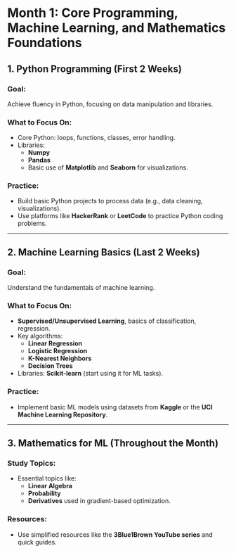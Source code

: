 # Month 1: Core Programming, Machine Learning, and Mathematics Foundations

## 1. Python Programming (First 2 Weeks)
### Goal:
Achieve fluency in Python, focusing on data manipulation and libraries.

### What to Focus On:
- Core Python: loops, functions, classes, error handling.
- Libraries: 
  - **Numpy**
  - **Pandas**
  - Basic use of **Matplotlib** and **Seaborn** for visualizations.

### Practice:
- Build basic Python projects to process data (e.g., data cleaning, visualizations).
- Use platforms like **HackerRank** or **LeetCode** to practice Python coding problems.

---

## 2. Machine Learning Basics (Last 2 Weeks)
### Goal:
Understand the fundamentals of machine learning.

### What to Focus On:
- **Supervised/Unsupervised Learning**, basics of classification, regression.
- Key algorithms: 
  - **Linear Regression**
  - **Logistic Regression**
  - **K-Nearest Neighbors**
  - **Decision Trees**
- Libraries: **Scikit-learn** (start using it for ML tasks).

### Practice:
- Implement basic ML models using datasets from **Kaggle** or the **UCI Machine Learning Repository**.

---

## 3. Mathematics for ML (Throughout the Month)
### Study Topics:
- Essential topics like:
  - **Linear Algebra**
  - **Probability**
  - **Derivatives** used in gradient-based optimization.

### Resources:
- Use simplified resources like the **3Blue1Brown YouTube series** and quick guides.
